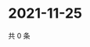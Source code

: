 # 2021-11-25

共 0 条

<!-- BEGIN WEIBO -->
<!-- 最后更新时间 Thu Nov 25 2021 06:14:06 GMT+0800 (China Standard Time) -->

<!-- END WEIBO -->
